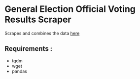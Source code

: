 # General Election Official Voting Results Scraper

Scrapes and combines the data [here](https://www.elections.ca/content.aspx?section=res&dir=rep/off/42gedata&document=byed&lang=e)

## Requirements : 

* tqdm
* wget
* pandas
